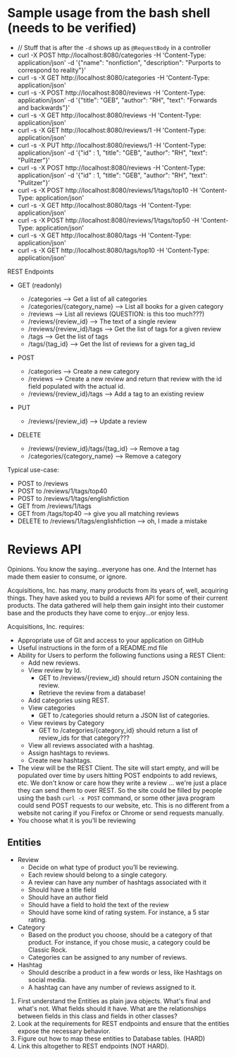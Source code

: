 # Sample usage from the bash shell (needs to be verified)

* // Stuff that is after the `-d` shows up as `@RequestBody` in a controller
* curl -X POST http://localhost:8080/categories -H 'Content-Type: application/json' -d '{"name": "nonfiction", "description": "Purports to correspond to reality"}'
* curl -s -X GET http://localhost:8080/categories -H 'Content-Type: application/json'
* curl -s -X POST http://localhost:8080/reviews -H 'Content-Type: application/json' -d '{"title": "GEB", "author": "RH", "text": "Forwards and backwards"}'
* curl -s -X GET http://localhost:8080/reviews -H 'Content-Type: application/json'
* curl -s -X GET http://localhost:8080/reviews/1 -H 'Content-Type: application/json'
* curl -s -X PUT http://localhost:8080/reviews/1 -H 'Content-Type: application/json' -d '{"id" : 1, "title": "GEB", "author": "RH", "text": "Pulitzer"}'
* curl -s -X POST http://localhost:8080/reviews -H 'Content-Type: application/json' -d '{"id" : 1, "title": "GEB", "author": "RH", "text": "Pulitzer"}'
* curl -s -X POST http://localhost:8080/reviews/1/tags/top10 -H 'Content-Type: application/json'
* curl -s -X GET http://localhost:8080/tags -H 'Content-Type: application/json'
* curl -s -X POST http://localhost:8080/reviews/1/tags/top50 -H 'Content-Type: application/json'
* curl -s -X GET http://localhost:8080/tags -H 'Content-Type: application/json'
* curl -s -X GET http://localhost:8080/tags/top10 -H 'Content-Type: application/json'

REST Endpoints
* GET (readonly)
  * /categories --> Get a list of all categories
  * /categories/{category_name} --> List all books for a given category
  * /reviews --> List all reviews (QUESTION: is this too much???)
  * /reviews/{review_id} --> The text of a single review
  * /reviews/{review_id}/tags --> Get the list of tags for a given review
  * /tags --> Get the list of tags
  * /tags/{tag_id} --> Get the list of reviews for a given tag_id
* POST
  * /categories --> Create a new category
  * /reviews --> Create a new review and return that review with the id field populated with the actual id.
  * /reviews/{review_id}/tags --> Add a tag to an existing review

* PUT
  * /reviews/{review_id} --> Update a review

* DELETE
  * /reviews/{review_id}/tags/{tag_id} --> Remove a tag
  * /categories/{category_name} --> Remove a category

Typical use-case:
* POST to /reviews
* POST to /reviews/1/tags/top40
* POST to /reviews/1/tags/englishfiction
* GET from /reviews/1/tags
* GET from /tags/top40 --> give you all matching reviews
* DELETE to /reviews/1/tags/englishfiction --> oh, I made a mistake



# Reviews API

Opinions. You know the saying...everyone has one. And the Internet has made them easier to consume, or ignore.

Acquisitions, Inc. has many, many products from its years of, well, acquiring things. They have asked you to build a
reviews API for some of their current products. The data gathered will help them gain insight into their customer base
and the products they have come to enjoy...or enjoy less.

Acquisitions, Inc. requires:

- Appropriate use of Git and access to your application on GitHub
- Useful instructions in the form of a README.md file
- Ability for Users to perform the following functions using a REST Client:
    - Add new reviews.
    - View review by Id.
        * GET to /reviews/{review_id} should return JSON containing the review.
        * Retrieve the review from a database!
    - Add categories using REST.
    - View categories
        * GET to /categories should return a JSON list of categories.
    - View reviews by Category
        * GET to /categories/{category_id} should return a list of review_ids for that category???
    - View all reviews associated with a hashtag.
    - Assign hashtags to reviews.
    - Create new hashtags.
- The view will be the REST Client. The site will start empty, and will be populated over time by users hitting POST
  endpoints to add reviews, etc. We don't know or care how they write a review ... we're just a place they can send them
  to over REST. So the site could be filled by people using the bash `curl -x POST` command, or some other java program
  could send POST requests to our website, etc. This is no different from a website not caring if you Firefox or Chrome
  or send requests manually.
- You choose what it is you’ll be reviewing

## Entities

- Review
    - Decide on what type of product you’ll be reviewing.
    - Each review should belong to a single category.
    - A review can have any number of hashtags associated with it
    - Should have a title field
    - Should have an author field
    - Should have a field to hold the text of the review
    - Should have some kind of rating system. For instance, a 5 star rating.
- Category
    - Based on the product you choose, should be a category of that product. For instance, if you chose music, a
      category could be Classic Rock.
    - Categories can be assigned to any number of reviews.
- Hashtag
    - Should describe a product in a few words or less, like Hashtags on social media.
    - A hashtag can have any number of reviews assigned to it.

1. First understand the Entities as plain java objects. What's final and what's not. What fields should it have. What are the relationships between fields in this class and fields in other classes?
2. Look at the requirements for REST endpoints and ensure that the entities expose the necessary behavior.
3. Figure out how to map these entities to Database tables. (HARD)
4. Link this altogether to REST endpoints (NOT HARD).
